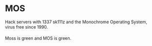 MOS
===

Hack servers with 1337 sk111z and the Monochrome Operating System, virus free since 1990.

#### 

Moss is green and MOS is green.

